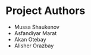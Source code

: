 Project Authors
===============
- Mussa Shaukenov
- Asfandiyar Marat
- Akan Otebay
- Alisher Orazbay